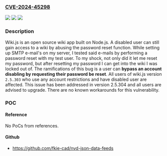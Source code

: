 ### [CVE-2024-45298](https://cve.mitre.org/cgi-bin/cvename.cgi?name=CVE-2024-45298)
![](https://img.shields.io/static/v1?label=Product&message=wiki&color=blue)
![](https://img.shields.io/static/v1?label=Version&message=%3D%20%3D%202.5.303%20&color=brighgreen)
![](https://img.shields.io/static/v1?label=Vulnerability&message=CWE-670%3A%20Always-Incorrect%20Control%20Flow%20Implementation&color=brighgreen)

### Description

Wiki.js is an open source wiki app built on Node.js. A disabled user can still gain access to a wiki by abusing the password reset function. While setting up SMTP e-mail's on my server, I tested said e-mails by performing a password reset with my test user. To my shock, not only did it let me reset my password, but after resetting my password I can get into the wiki I was locked out of. The ramifications of this bug is a user can **bypass an account disabling by requesting their password be reset**.  All users of wiki.js version `2.5.303` who use any account restrictions and have disabled user are affected. This issue has been addressed in version 2.5.304 and all users are advised to upgrade. There are no known workarounds for this vulnerability.

### POC

#### Reference
No PoCs from references.

#### Github
- https://github.com/fkie-cad/nvd-json-data-feeds

